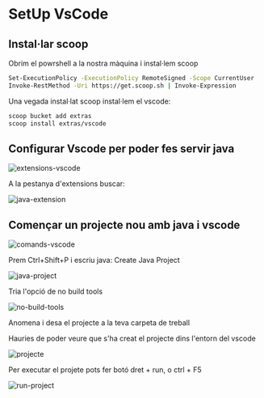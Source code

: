 # SetUp VsCode 

## Instal·lar scoop 

Obrim el powrshell a la nostra màquina i instal·lem scoop

``` sh
Set-ExecutionPolicy -ExecutionPolicy RemoteSigned -Scope CurrentUser
Invoke-RestMethod -Uri https://get.scoop.sh | Invoke-Expression
```
Una vegada instal·lat scoop instal·lem el vscode: 

``` sh 
scoop bucket add extras
scoop install extras/vscode
```
## Configurar Vscode per poder fes servir java 
![extensions-vscode](/assets/vscode/image-1.png)

A la pestanya d'extensions buscar: 

![java-extension](/assets/vscode/image.png)

## Començar un projecte nou amb java i vscode

![comands-vscode](/assets/vscode/image-2.png)

Prem Ctrl+Shift+P i escriu java: Create Java Project

![java-project](/assets/vscode/image-3.png)

Tria l'opció de no build tools

![no-build-tools](/assets/vscode/image-4.png)

Anomena i desa el projecte a la teva carpeta de treball 

Hauries de poder veure que s'ha creat el projecte dins l'entorn del vscode

![projecte](/assets/vscode/image-5.png)

Per executar el projete pots fer botó dret + run, o ctrl + F5

![run-project](/assets/vscode/image-6.png)